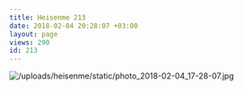 ```yaml
---
title: Heisenme 213
date: 2018-02-04 20:28:07 +03:00
layout: page
views: 290
id: 213
---
```


![/uploads/heisenme/static/photo_2018-02-04_17-28-07.jpg](/uploads/heisenme/static/photo_2018-02-04_17-28-07.jpg)
